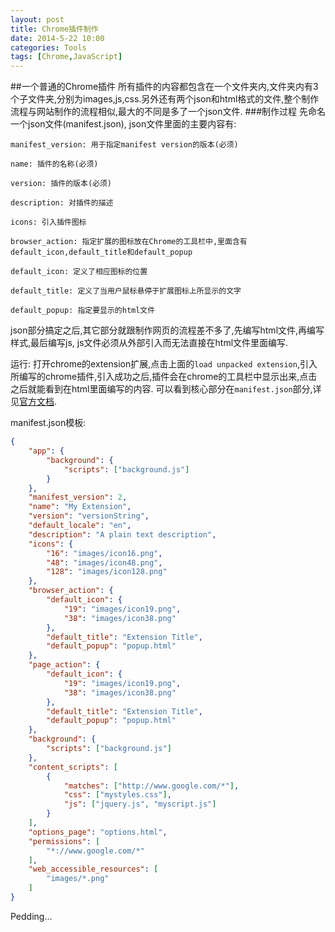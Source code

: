```yaml
---
layout: post
title: Chrome插件制作
date: 2014-5-22 10:00
categories: Tools
tags: [Chrome,JavaScript]
---
```

##一个普通的Chrome插件
所有插件的内容都包含在一个文件夹内,文件夹内有3个子文件夹,分别为images,js,css.另外还有两个json和html格式的文件,整个制作流程与网站制作的流程相似,最大的不同是多了一个json文件.
###制作过程
先命名一个json文件(manifest.json), json文件里面的主要内容有:

	manifest_version: 用于指定manifest version的版本(必须)    

	name: 插件的名称(必须)    

	version: 插件的版本(必须)    

	description: 对插件的描述    

	icons: 引入插件图标    

	browser_action: 指定扩展的图标放在Chrome的工具栏中,里面含有default_icon,default_title和default_popup       

	default_icon: 定义了相应图标的位置    

	default_title: 定义了当用户鼠标悬停于扩展图标上所显示的文字    

	default_popup: 指定要显示的html文件

json部分搞定之后,其它部分就跟制作网页的流程差不多了,先编写html文件,再编写样式,最后编写js, js文件必须从外部引入而无法直接在html文件里面编写.

运行: 打开chrome的extension扩展,点击上面的`load unpacked extension`,引入所编写的chrome插件,引入成功之后,插件会在chrome的工具栏中显示出来,点击之后就能看到在html里面编写的内容.
可以看到核心部分在`manifest.json`部分,详见[官方文档](https://developer.chrome.com/extensions/manifest).

manifest.json模板:

```json
{
    "app": {
        "background": {
            "scripts": ["background.js"]
        }
    },
    "manifest_version": 2,
    "name": "My Extension",
    "version": "versionString",
    "default_locale": "en",
    "description": "A plain text description",
    "icons": {
        "16": "images/icon16.png",
        "48": "images/icon48.png",
        "128": "images/icon128.png"
    },
    "browser_action": {
        "default_icon": {
            "19": "images/icon19.png",
            "38": "images/icon38.png"
        },
        "default_title": "Extension Title",
        "default_popup": "popup.html"
    },
    "page_action": {
        "default_icon": {
            "19": "images/icon19.png",
            "38": "images/icon38.png"
        },
        "default_title": "Extension Title",
        "default_popup": "popup.html"
    },
    "background": {
        "scripts": ["background.js"]
    },
    "content_scripts": [
        {
            "matches": ["http://www.google.com/*"],
            "css": ["mystyles.css"],
            "js": ["jquery.js", "myscript.js"]
        }
    ],
    "options_page": "options.html",
    "permissions": [
        "*://www.google.com/*"
    ],
    "web_accessible_resources": [
        "images/*.png"
    ]
}
```
Pedding...